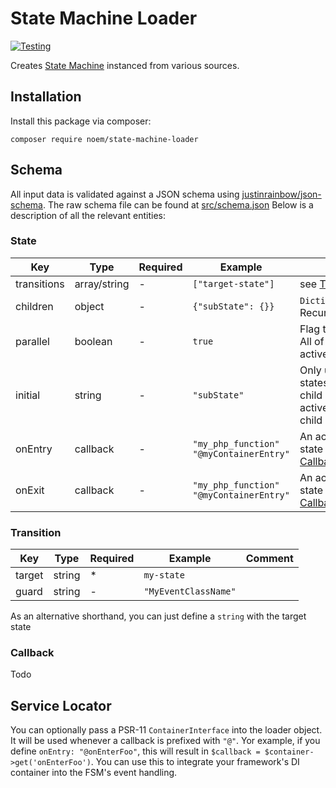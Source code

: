 # State Machine Loader
[![Testing](https://github.com/NoemPHP/state-machine-loader/actions/workflows/testing.yml/badge.svg)](https://github.com/NoemPHP/state-machine-loader/actions/workflows/testing.yml)

Creates [State Machine](https://noemphp.github.io/state-machine/) instanced from various sources.

## Installation
Install this package via composer:

`composer require noem/state-machine-loader`

## Schema

All input data is validated against a JSON schema using [justinrainbow/json-schema](https://github.com/justinrainbow/json-schema).
The raw schema file can be found at [src/schema.json](../src/schema.json)
Below is a description of all the relevant entities:
### State
|Key|Type|Required|Example|Comment  |
|---|---|---|---|---|
|transitions|array/string| - | `["target-state"]`| see [Transition](#transition)|
|children|object| - |`{"subState": {}}`| `Dictionary<string,State>`. Recursion|
|parallel|boolean| - |`true`| Flag this state as parallel. All of its children will be active at the same time|
|initial|string| - | `"subState"` | Only used for hierarchical states. Determines which child state is initially active. Defaults to the first child if omitted|
|onEntry|callback| - | `"my_php_function"` `"@myContainerEntry"` | An action to run when this state is entered. See [Callback](#callback)|
|onExit|callback| - | `"my_php_function"` `"@myContainerEntry"` | An action to run when this state is exited. See [Callback](#callback)|



### Transition

|Key|Type|Required|Example|Comment  |
|---|---|---|---|---|
|target|string| * | `my-state` |   |
|guard|string| - |`"MyEventClassName"`|   |

As an alternative shorthand, you can just define a `string` with the target state

### Callback

Todo

## Service Locator
You can optionally pass a PSR-11 `ContainerInterface` into the loader object. It will be used whenever a callback is prefixed with `"@"`.
Yor example, if you define `onEntry: "@onEnterFoo"`, this will result in `$callback = $container->get('onEnterFoo')`.
You can use this to integrate your framework's DI container into the FSM's event handling.
